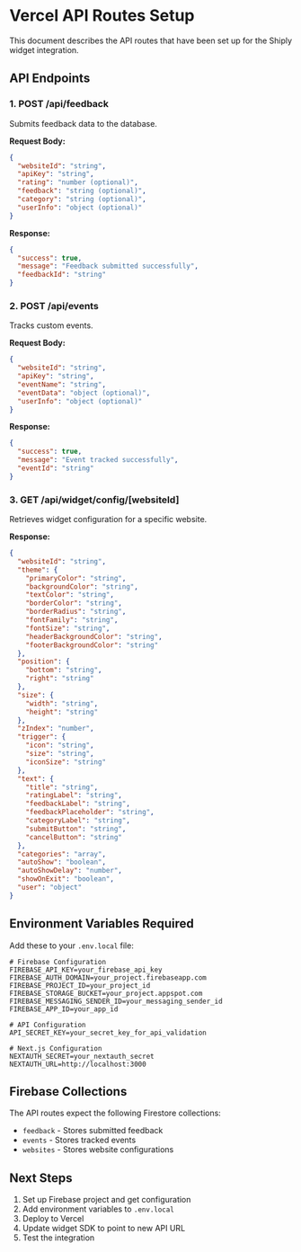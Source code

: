 # Vercel API Routes Setup

This document describes the API routes that have been set up for the Shiply widget integration.

## API Endpoints

### 1. POST /api/feedback
Submits feedback data to the database.

**Request Body:**
```json
{
  "websiteId": "string",
  "apiKey": "string",
  "rating": "number (optional)",
  "feedback": "string (optional)",
  "category": "string (optional)",
  "userInfo": "object (optional)"
}
```

**Response:**
```json
{
  "success": true,
  "message": "Feedback submitted successfully",
  "feedbackId": "string"
}
```

### 2. POST /api/events
Tracks custom events.

**Request Body:**
```json
{
  "websiteId": "string",
  "apiKey": "string",
  "eventName": "string",
  "eventData": "object (optional)",
  "userInfo": "object (optional)"
}
```

**Response:**
```json
{
  "success": true,
  "message": "Event tracked successfully",
  "eventId": "string"
}
```

### 3. GET /api/widget/config/[websiteId]
Retrieves widget configuration for a specific website.

**Response:**
```json
{
  "websiteId": "string",
  "theme": {
    "primaryColor": "string",
    "backgroundColor": "string",
    "textColor": "string",
    "borderColor": "string",
    "borderRadius": "string",
    "fontFamily": "string",
    "fontSize": "string",
    "headerBackgroundColor": "string",
    "footerBackgroundColor": "string"
  },
  "position": {
    "bottom": "string",
    "right": "string"
  },
  "size": {
    "width": "string",
    "height": "string"
  },
  "zIndex": "number",
  "trigger": {
    "icon": "string",
    "size": "string",
    "iconSize": "string"
  },
  "text": {
    "title": "string",
    "ratingLabel": "string",
    "feedbackLabel": "string",
    "feedbackPlaceholder": "string",
    "categoryLabel": "string",
    "submitButton": "string",
    "cancelButton": "string"
  },
  "categories": "array",
  "autoShow": "boolean",
  "autoShowDelay": "number",
  "showOnExit": "boolean",
  "user": "object"
}
```

## Environment Variables Required

Add these to your `.env.local` file:

```env
# Firebase Configuration
FIREBASE_API_KEY=your_firebase_api_key
FIREBASE_AUTH_DOMAIN=your_project.firebaseapp.com
FIREBASE_PROJECT_ID=your_project_id
FIREBASE_STORAGE_BUCKET=your_project.appspot.com
FIREBASE_MESSAGING_SENDER_ID=your_messaging_sender_id
FIREBASE_APP_ID=your_app_id

# API Configuration
API_SECRET_KEY=your_secret_key_for_api_validation

# Next.js Configuration
NEXTAUTH_SECRET=your_nextauth_secret
NEXTAUTH_URL=http://localhost:3000
```

## Firebase Collections

The API routes expect the following Firestore collections:

- `feedback` - Stores submitted feedback
- `events` - Stores tracked events
- `websites` - Stores website configurations

## Next Steps

1. Set up Firebase project and get configuration
2. Add environment variables to `.env.local`
3. Deploy to Vercel
4. Update widget SDK to point to new API URL
5. Test the integration


